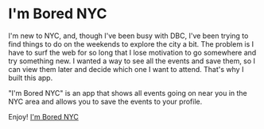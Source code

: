 I'm Bored NYC
============

I'm new to NYC, and, though I've been busy with DBC, I've been trying to find things to do on the weekends to explore the city a bit. The problem is I have to surf the web for so long that I lose motivation to go somewhere and try something new. I wanted a way to see all the events and save them, so I can view them later and decide which one I want to attend. That's why I built this app.

"I'm Bored NYC" is an app that shows all events going on near you in the NYC area and allows you to save the events to your profile.

Enjoy! [I'm Bored NYC](imborednyc.herokuapp.com)
